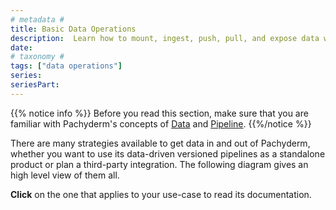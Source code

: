 ```yaml
---
# metadata # 
title: Basic Data Operations
description:  Learn how to mount, ingest, push, pull, and expose data with Pachyderm.
date: 
# taxonomy #
tags: ["data operations"]
series:
seriesPart:
---
```


{{% notice info %}}
Before you read this section, make sure that you are familiar  with Pachyderm's concepts of [Data](../../concepts/data-concepts/index.md) and [Pipeline](../../concepts/pipeline-concepts/index.md).
{{%/notice %}}

There are many strategies available to get data in and out of Pachyderm, 
whether you want to use its data-driven versioned pipelines as a standalone product 
or plan a third-party integration.
The following diagram gives an high level view of them all.

**Click** on the one that applies to your use-case to read its documentation.

<!-- ADD THE FOLLOWING  (width and viewBox) TO THE SVG TAG IN THE SVG FILE AND REMOVE THE DEFAULT width and heigh
<svg xmlns="http://www.w3.org/2000/svg" xmlns:xlink="http://www.w3.org/1999/xlink" xmlns:lucid="lucid" width="100%" viewBox="0 0 1200 1041"> 
-->
<div style="resize:horizontal" >
<object  data="../images/load-export-data-strategies.svg" ></object>
</div>

